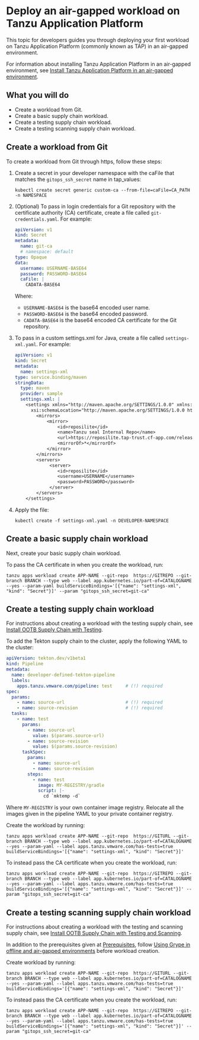 # Deploy an air-gapped workload on Tanzu Application Platform

This topic for developers guides you through deploying your first workload on Tanzu Application Platform (commonly known as TAP)
in an air-gapped environment.

For information about installing Tanzu Application Platform in an air-gapped environment, see [Install Tanzu Application Platform in an air-gapped environment](../install-offline/profile.hbs.md).

## <a id="you-will"></a>What you will do

- Create a workload from Git.
- Create a basic supply chain workload.
- Create a testing supply chain workload.
- Create a testing scanning supply chain workload.

## <a id="create-workload"></a>Create a workload from Git

To create a workload from Git through https, follow these steps:

1. Create a secret in your developer namespace with the caFile that matches the `gitops_ssh_secret` name in tap_values:

    ```console
    kubectl create secret generic custom-ca --from-file=caFile=CA_PATH -n NAMESPACE
    ```

2. (Optional) To pass in login credentials for a Git repository with the certificate authority (CA) certificate, create a file called `git-credentials.yaml`. For example:

    ```yaml
    apiVersion: v1
    kind: Secret
    metadata:
      name: git-ca
      # namespace: default
    type: Opaque
    data:
      username: USERNAME-BASE64
      password: PASSWORD-BASE64
      caFile: |
        CADATA-BASE64
    ```

    Where:

    - `USERNAME-BASE64` is the base64 encoded user name.
    - `PASSWORD-BASE64` is the base64 encoded password.
    - `CADATA-BASE64` is the base64 encoded CA certificate for the
    Git repository.

3. To pass in a custom settings.xml for Java, create a file called `settings-xml.yaml`. For example:

   ```yaml
   apiVersion: v1
   kind: Secret
   metadata:
     name: settings-xml
   type: service.binding/maven
   stringData:
     type: maven
     provider: sample
     settings.xml: |
       <settings xmlns="http://maven.apache.org/SETTINGS/1.0.0" xmlns:xsi="http://www.w3.org/2001/XMLSchema-instance"
         xsi:schemaLocation="http://maven.apache.org/SETTINGS/1.0.0 https://maven.apache.org/xsd/settings-1.0.0.xsd">
           <mirrors>
               <mirror>
                   <id>reposilite</id>
                   <name>Tanzu seal Internal Repo</name>
                   <url>https://reposilite.tap-trust.cf-app.com/releases</url>
                   <mirrorOf>*</mirrorOf>
               </mirror>
           </mirrors>
           <servers>
                <server>
                   <id>reposilite</id>
                   <username>USERNAME</username>
                   <password>PASSWORD</password>
                </server>
           </servers>
       </settings>
   ```

4. Apply the file:

   ```console
   kubectl create -f settings-xml.yaml -n DEVELOPER-NAMESPACE
   ```

## <a id="create-basic-wkload"></a>Create a basic supply chain workload

Next, create your basic supply chain workload.

To pass the CA certificate in when you create the workload, run:

```console
tanzu apps workload create APP-NAME --git-repo  https://GITREPO --git-branch BRANCH --type web --label app.kubernetes.io/part-of=CATALOGNAME --yes --param-yaml buildServiceBindings='[{"name": "settings-xml", "kind": "Secret"}]' --param "gitops_ssh_secret=git-ca"
```

## <a id="create-test-wkload"></a>Create a testing supply chain workload

For instructions about creating a workload with the testing supply chain, see [Install OOTB Supply Chain with Testing](add-test-and-security.hbs.md#install-OOTB-test).

To add the Tekton supply chain to the cluster, apply the following YAML to the cluster:

```yaml
apiVersion: tekton.dev/v1beta1
kind: Pipeline
metadata:
  name: developer-defined-tekton-pipeline
  labels:
    apps.tanzu.vmware.com/pipeline: test     # (!) required
spec:
  params:
    - name: source-url                       # (!) required
    - name: source-revision                  # (!) required
  tasks:
    - name: test
      params:
        - name: source-url
          value: $(params.source-url)
        - name: source-revision
          value: $(params.source-revision)
      taskSpec:
        params:
          - name: source-url
          - name: source-revision
        steps:
          - name: test
            image: MY-REGISTRY/gradle
            script: |-
              cd `mktemp -d`
```

Where `MY-REGISTRY` is your own container image registry. Relocate all the images given in the pipeline YAML to your private container registry.

Create the workload by running:

```console
tanzu apps workload create APP-NAME --git-repo  https://GITURL --git-branch BRANCH --type web --label app.kubernetes.io/part-of=CATALOGNAME --yes --param-yaml --label apps.tanzu.vmware.com/has-tests=true buildServiceBindings='[{"name": "settings-xml", "kind": "Secret"}]'
```

To instead pass the CA certificate when you create the workload, run:

```console
tanzu apps workload create APP-NAME --git-repo  https://GITREPO --git-branch BRANCH --type web --label app.kubernetes.io/part-of=CATALOGNAME --yes --param-yaml --label apps.tanzu.vmware.com/has-tests=true buildServiceBindings='[{"name": "settings-xml", "kind": "Secret"}]' --param "gitops_ssh_secret=git-ca"
```

## <a id="create-test-scan-wkload"></a>Create a testing scanning supply chain workload

For instructions about creating a workload with the testing and scanning supply chain, see [Install OOTB Supply Chain with Testing and Scanning](add-test-and-security.hbs.md#install-OOTB-test-scan).

In addition to the prerequisites given at [Prerequisites](add-test-and-security.hbs.md#prereqs-install-OOTB-test-scan),
follow [Using Grype in offline and air-gapped environments](../scst-scan/offline-airgap.hbs.md) before workload creation.

Create workload by running:

```console
tanzu apps workload create APP-NAME --git-repo  https://GITURL --git-branch BRANCH --type web --label app.kubernetes.io/part-of=CATALOGNAME --yes --param-yaml --label apps.tanzu.vmware.com/has-tests=true buildServiceBindings='[{"name": "settings-xml", "kind": "Secret"}]'
```

To instead pass the CA certificate when you create the workload, run:

```console
tanzu apps workload create APP-NAME --git-repo  https://GITREPO --git-branch BRANCH --type web --label app.kubernetes.io/part-of=CATALOGNAME --yes --param-yaml --label apps.tanzu.vmware.com/has-tests=true buildServiceBindings='[{"name": "settings-xml", "kind": "Secret"}]' --param "gitops_ssh_secret=git-ca"
